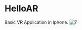 # HelloAR

Basic VR Application in Iphone.
![7](https://user-images.githubusercontent.com/72732974/132785367-5870d8cd-0776-48e9-bf0e-5f44a5f53d63.PNG)

